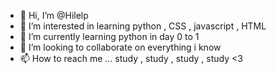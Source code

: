 - 👋 Hi, I’m @Hilelp
- 👀 I’m interested in learning python , CSS , javascript , HTML
- 🌱 I’m currently learning python in day 0 to 1
- 💞️ I’m looking to collaborate on everything i know
- 📫 How to reach me ... study , study , study , study <3
